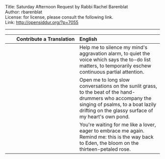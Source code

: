<html>
<head></head>
<body>
Title: Saturday Afternoon Request by Rabbi Rachel Barenblat<br />
Author: rbarenblat<br />
License: for license, please consult the following link.<br />
Link: <a href="http://opensiddur.org/?p=7055">http://opensiddur.org/?p=7055</a>
<p />
<hr />

<table style="margin-left: auto;margin-right: auto;" class="draggable">
<thead><tr><th id="x" style="text-align: right;">Contribute a Translation</th><th style="text-align: left;">English</th></tr></thead>
<tbody>
<tr><td style="vertical-align:top;" width="46%">
<div class="liturgy" style="text-align: right;"><span lang="he">

</span></div></td>
 
<td width="53%"><div class="english">
Help me to silence
my mind's aggravation alarm,
to quiet the voice which says
the to-do list matters,
to temporarily eschew
continuous partial attention.
</div></td></tr>


<tr><td style="vertical-align:top;" width="46%">
<div class="liturgy"><span lang="he">

</span></div></td>
 
<td width="53%"><div class="english">
Open me to long slow conversations
on the sunlit grass, to the beat
of the hand-drummers who accompany
the singing of psalms, to a boat
lazily drifting on the glassy surface
of my heart's own pond.
</div></td></tr>


<tr><td style="vertical-align:top;" width="46%">
<div class="liturgy"><span lang="he">

</span></div></td>
 
<td width="53%"><div class="english">
You're waiting for me
like a lover, eager
to embrace me again.
Remind me: this is the way
back to Eden, the bloom
on the thirteen-petaled rose.
</div></td>
</tr>
</tbody></table>
</body>
</html>